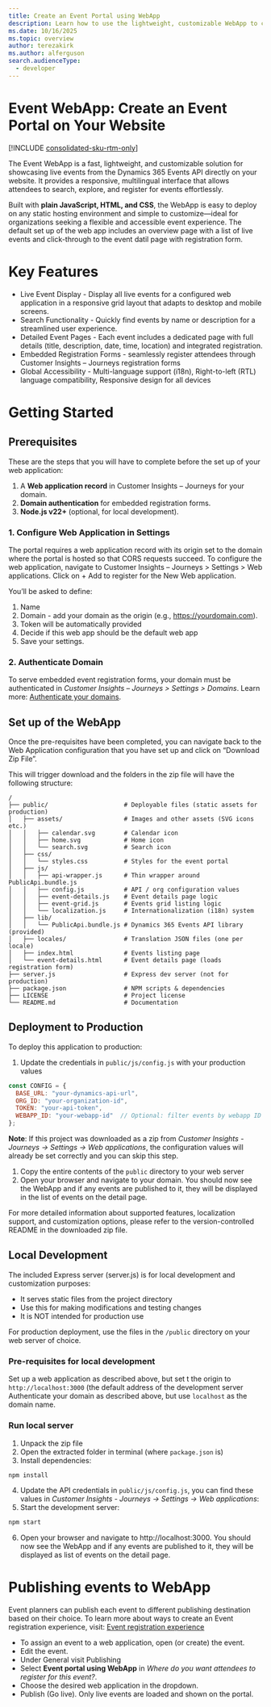 ```yaml
---
title: Create an Event Portal using WebApp
description: Learn how to use the lightweight, customizable WebApp to create and host Event Portals on your domains.
ms.date: 10/16/2025
ms.topic: overview
author: terezakirk
ms.author: alferguson
search.audienceType: 
  - developer
---
```


# Event WebApp: Create an Event Portal on Your Website 
[!INCLUDE [consolidated-sku-rtm-only](.././includes/consolidated-sku-rtm-only.md)]

The Event WebApp is a fast, lightweight, and customizable solution for showcasing live events from the Dynamics 365 Events API directly on your website. It provides a responsive, multilingual interface that allows attendees to search, explore, and register for events effortlessly. 

Built with **plain JavaScript, HTML, and CSS**, the WebApp is easy to deploy on any static hosting environment and simple to customize—ideal for organizations seeking a flexible and accessible event experience. The default set up of the web app includes an overview page with a list of live events and click-through to the event datil page with registration form.

# Key Features 
- Live Event Display - Display all live events for a configured web application in a responsive grid layout that adapts to desktop and mobile screens.
- Search Functionality - Quickly find events by name or description for a streamlined user experience.
- Detailed Event Pages - Each event includes a dedicated page with full details (title, description, date, time, location) and integrated registration.
- Embedded Registration Forms  - seamlessly register attendees through Customer Insights – Journeys registration forms
- Global Accessibility - Multi-language support (i18n), Right-to-left (RTL) language compatibility, Responsive design for all devices 

# Getting Started 
## Prerequisites 
These are the steps that you will have to complete before the set up of your web application:
1. A **Web application record** in Customer Insights – Journeys for your domain.
1. **Domain authentication** for embedded registration forms.
1. **Node.js v22+** (optional, for local development).

### 1. Configure Web Application in Settings 
The portal requires a web application record with its origin set to the domain where the portal is hosted so that CORS requests succeed. To configure the web application, navigate to Customer Insights – Journeys > Settings > Web applications. Click on + Add to register for the New Web application.  

You’ll be asked to define:  
1. Name  
1. Domain - add your domain as the origin (e.g., https://yourdomain.com). 
1. Token will be automatically provided  
1. Decide if this web app should be the default web app 
1. Save your settings.  

### 2. Authenticate Domain
To serve embedded event registration forms, your domain must be authenticated in *Customer Insights – Journeys > Settings > Domains*. Learn more: [Authenticate your domains](https://learn.microsoft.com/en-us/dynamics365/customer-insights/journeys/domain-authentication). 

## Set up of the WebApp  
Once the pre-requisites have been completed, you can navigate back to the Web Application configuration that you have set up and click on “Download Zip File”.  

This will trigger download and the folders in the zip file will have the following structure:  

``` 
/ 
├── public/                     # Deployable files (static assets for production) 
│   ├── assets/                 # Images and other assets (SVG icons etc.) 
│   │   ├── calendar.svg        # Calendar icon 
│   │   ├── home.svg            # Home icon 
│   │   └── search.svg          # Search icon 
│   ├── css/ 
│   │   └── styles.css          # Styles for the event portal 
│   ├── js/ 
│   │   ├── api-wrapper.js      # Thin wrapper around PublicApi.bundle.js 
│   │   ├── config.js           # API / org configuration values 
│   │   ├── event-details.js    # Event details page logic 
│   │   ├── event-grid.js       # Events grid listing logic 
│   │   └── localization.js     # Internationalization (i18n) system 
│   ├── lib/ 
│   │   └── PublicApi.bundle.js # Dynamics 365 Events API library (provided) 
│   ├── locales/                # Translation JSON files (one per locale) 
│   ├── index.html              # Events listing page 
│   └── event-details.html      # Event details page (loads registration form) 
├── server.js                   # Express dev server (not for production) 
├── package.json                # NPM scripts & dependencies 
├── LICENSE                     # Project license 
└── README.md                   # Documentation 
``` 
## Deployment to Production  

To deploy this application to production: 

1. Update the credentials in `public/js/config.js` with your production values 
```javascript 
const CONFIG = { 
  BASE_URL: "your-dynamics-api-url", 
  ORG_ID: "your-organization-id", 
  TOKEN: "your-api-token", 
  WEBAPP_ID: "your-webapp-id"  // Optional: filter events by webapp ID 
}; 
``` 
 **Note**: If this project was downloaded as a zip from *Customer Insights - Journeys -> Settings -> Web applications*, the configuration values will already be set correctly and you can skip this step. 
 
1. Copy the entire contents of the `public` directory to your web server 
1. Open your browser and navigate to your domain. You should now see the WebApp and if any events are published to it, they will be displayed in the list of events on the detail page.

For more detailed information about supported features, localization support, and customization options, please refer to the version-controlled README in the downloaded zip file. 

## Local Development 
The included Express server (server.js) is for local development and customization purposes: 

- It serves static files from the project directory 
- Use this for making modifications and testing changes 
- It is NOT intended for production use 

For production deployment, use the files in the `/public` directory on your web server of choice. 

### Pre-requisites for local development  
Set up a web application as described above, but set t the origin to `http://localhost:3000` (the default address of the development server Authenticate your domain as described above, but use `localhost` as the domain name. 

### Run local server 
1. Unpack the zip file 
2. Open the extracted folder in terminal (where `package.json` is) 
3. Install dependencies: 

```bash 
npm install 
``` 
4. Update the API credentials in `public/js/config.js`, you can find these values in *Customer Insights - Journeys -> Settings -> Web applications*: 
5. Start the development server:
   
```bash 
npm start 
``` 
6. Open your browser and navigate to http://localhost:3000. You should now see the WebApp and if any events are published to it, they will be displayed as list of events on the detail page.

# Publishing events to WebApp 
Event planners can publish each event to different publishing destination based on their choice. To learn more about ways to create an Event registration experience, visit: [Event registration experience](event-registration-experience.md)

- To assign an event to a web application, open (or create) the event.
- Edit the event.
- Under General visit Publishing
- Select **Event portal using WebApp** in *Where do you want attendees to register for this event?*.
- Choose the desired web application in the dropdown. 
- Publish (Go live). Only live events are loaded and shown on the portal. 

 
